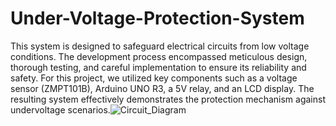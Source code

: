 # Under-Voltage-Protection-System
This system is designed to safeguard electrical circuits from low voltage conditions. The development process encompassed meticulous design, thorough testing, and careful implementation to ensure its reliability and safety. For this project, we utilized key components such as a voltage sensor (ZMPT101B), Arduino UNO R3, a 5V relay, and an LCD display. The resulting system effectively demonstrates the protection mechanism against undervoltage scenarios.![Circuit_Diagram](https://github.com/user-attachments/assets/f20c108a-15cd-492b-87b0-42a5409f7d1e)
